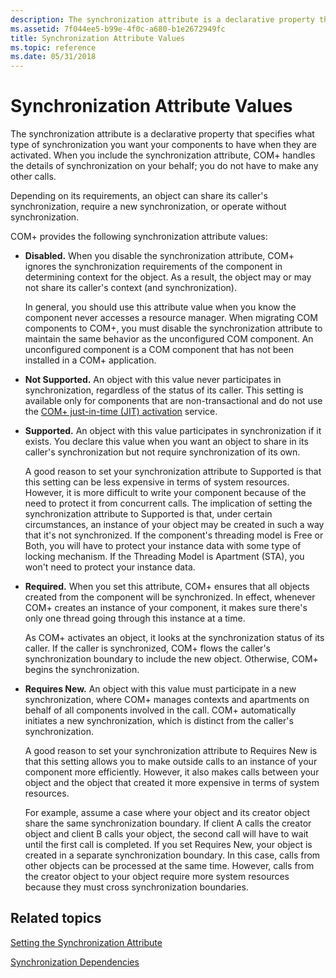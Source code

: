 ```yaml
---
description: The synchronization attribute is a declarative property that specifies what type of synchronization you want your components to have when they are activated.
ms.assetid: 7f044ee5-b99e-4f0c-a680-b1e2672949fc
title: Synchronization Attribute Values
ms.topic: reference
ms.date: 05/31/2018
---
```


# Synchronization Attribute Values

The synchronization attribute is a declarative property that specifies what type of synchronization you want your components to have when they are activated. When you include the synchronization attribute, COM+ handles the details of synchronization on your behalf; you do not have to make any other calls.

Depending on its requirements, an object can share its caller's synchronization, require a new synchronization, or operate without synchronization.

COM+ provides the following synchronization attribute values:

-   **Disabled.** When you disable the synchronization attribute, COM+ ignores the synchronization requirements of the component in determining context for the object. As a result, the object may or may not share its caller's context (and synchronization).

    In general, you should use this attribute value when you know the component never accesses a resource manager. When migrating COM components to COM+, you must disable the synchronization attribute to maintain the same behavior as the unconfigured COM component. An unconfigured component is a COM component that has not been installed in a COM+ application.

-   **Not Supported.** An object with this value never participates in synchronization, regardless of the status of its caller. This setting is available only for components that are non-transactional and do not use the [COM+ just-in-time (JIT) activation](com--just-in-time-activation.md) service.

-   **Supported.** An object with this value participates in synchronization if it exists. You declare this value when you want an object to share in its caller's synchronization but not require synchronization of its own.

    A good reason to set your synchronization attribute to Supported is that this setting can be less expensive in terms of system resources. However, it is more difficult to write your component because of the need to protect it from concurrent calls. The implication of setting the synchronization attribute to Supported is that, under certain circumstances, an instance of your object may be created in such a way that it's not synchronized. If the component's threading model is Free or Both, you will have to protect your instance data with some type of locking mechanism. If the Threading Model is Apartment (STA), you won't need to protect your instance data.

-   **Required.** When you set this attribute, COM+ ensures that all objects created from the component will be synchronized. In effect, whenever COM+ creates an instance of your component, it makes sure there's only one thread going through this instance at a time.

    As COM+ activates an object, it looks at the synchronization status of its caller. If the caller is synchronized, COM+ flows the caller's synchronization boundary to include the new object. Otherwise, COM+ begins the synchronization.

-   **Requires New.** An object with this value must participate in a new synchronization, where COM+ manages contexts and apartments on behalf of all components involved in the call. COM+ automatically initiates a new synchronization, which is distinct from the caller's synchronization.

    A good reason to set your synchronization attribute to Requires New is that this setting allows you to make outside calls to an instance of your component more efficiently. However, it also makes calls between your object and the object that created it more expensive in terms of system resources.

    For example, assume a case where your object and its creator object share the same synchronization boundary. If client A calls the creator object and client B calls your object, the second call will have to wait until the first call is completed. If you set Requires New, your object is created in a separate synchronization boundary. In this case, calls from other objects can be processed at the same time. However, calls from the creator object to your object require more system resources because they must cross synchronization boundaries.

## Related topics

<dl> <dt>

[Setting the Synchronization Attribute](setting-the-synchronization-attribute.md)
</dt> <dt>

[Synchronization Dependencies](synchronization-dependencies.md)
</dt> </dl>

 

 



